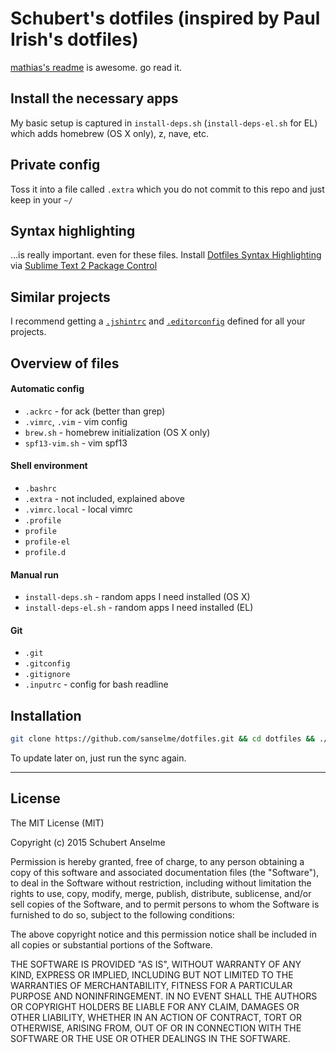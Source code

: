 # Schubert's dotfiles (inspired by Paul Irish's dotfiles)

[mathias's readme](https://github.com/mathiasbynens/dotfiles/) is awesome. go read it.

## Install the necessary apps
My basic setup is captured in `install-deps.sh` (`install-deps-el.sh` for EL) which adds homebrew (OS X only), z, nave, etc.

## Private config
Toss it into a file called `.extra` which you do not commit to this repo and just keep in your `~/`

## Syntax highlighting
…is really important. even for these files.
Install [Dotfiles Syntax Highlighting](https://github.com/mattbanks/dotfiles-syntax-highlighting-st2) via [Sublime Text 2 Package Control](http://wbond.net/sublime_packages/package_control)

## Similar projects
I recommend getting a [`.jshintrc`](https://github.com/jshint/node-jshint/blob/master/.jshintrc) and [`.editorconfig`](http://editorconfig.org/) defined for all your projects.

## Overview of files

####  Automatic config
* `.ackrc` - for ack (better than grep)
* `.vimrc`, `.vim` - vim config
* `brew.sh` - homebrew initialization (OS X only)
* `spf13-vim.sh` - vim spf13

#### Shell environment
* `.bashrc`
* `.extra` - not included, explained above
* `.vimrc.local` - local vimrc
* `.profile`
* `profile`
* `profile-el`
* `profile.d`

#### Manual run
* `install-deps.sh` - random apps I need installed (OS X)
* `install-deps-el.sh` - random apps I need installed (EL)

#### Git
* `.git`
* `.gitconfig`
* `.gitignore`
* `.inputrc` - config for bash readline

## Installation

```bash
git clone https://github.com/sanselme/dotfiles.git && cd dotfiles && ./install-deps (./install-deps-el for EL) && ./sync.sh
```

To update later on, just run the sync again.

___

## License

The MIT License (MIT)

Copyright (c) 2015 Schubert Anselme

Permission is hereby granted, free of charge, to any person obtaining a copy
of this software and associated documentation files (the "Software"), to deal
in the Software without restriction, including without limitation the rights
to use, copy, modify, merge, publish, distribute, sublicense, and/or sell
copies of the Software, and to permit persons to whom the Software is
furnished to do so, subject to the following conditions:

The above copyright notice and this permission notice shall be included in
all copies or substantial portions of the Software.

THE SOFTWARE IS PROVIDED "AS IS", WITHOUT WARRANTY OF ANY KIND, EXPRESS OR
IMPLIED, INCLUDING BUT NOT LIMITED TO THE WARRANTIES OF MERCHANTABILITY,
FITNESS FOR A PARTICULAR PURPOSE AND NONINFRINGEMENT. IN NO EVENT SHALL THE
AUTHORS OR COPYRIGHT HOLDERS BE LIABLE FOR ANY CLAIM, DAMAGES OR OTHER
LIABILITY, WHETHER IN AN ACTION OF CONTRACT, TORT OR OTHERWISE, ARISING FROM,
OUT OF OR IN CONNECTION WITH THE SOFTWARE OR THE USE OR OTHER DEALINGS IN
THE SOFTWARE.
